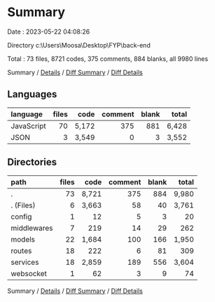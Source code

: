 # Summary

Date : 2023-05-22 04:08:26

Directory c:\\Users\\Moosa\\Desktop\\FYP\\back-end

Total : 73 files,  8721 codes, 375 comments, 884 blanks, all 9980 lines

Summary / [Details](details.md) / [Diff Summary](diff.md) / [Diff Details](diff-details.md)

## Languages
| language | files | code | comment | blank | total |
| :--- | ---: | ---: | ---: | ---: | ---: |
| JavaScript | 70 | 5,172 | 375 | 881 | 6,428 |
| JSON | 3 | 3,549 | 0 | 3 | 3,552 |

## Directories
| path | files | code | comment | blank | total |
| :--- | ---: | ---: | ---: | ---: | ---: |
| . | 73 | 8,721 | 375 | 884 | 9,980 |
| . (Files) | 6 | 3,663 | 58 | 40 | 3,761 |
| config | 1 | 12 | 5 | 3 | 20 |
| middlewares | 7 | 219 | 14 | 29 | 262 |
| models | 22 | 1,684 | 100 | 166 | 1,950 |
| routes | 18 | 222 | 6 | 81 | 309 |
| services | 18 | 2,859 | 189 | 556 | 3,604 |
| websocket | 1 | 62 | 3 | 9 | 74 |

Summary / [Details](details.md) / [Diff Summary](diff.md) / [Diff Details](diff-details.md)